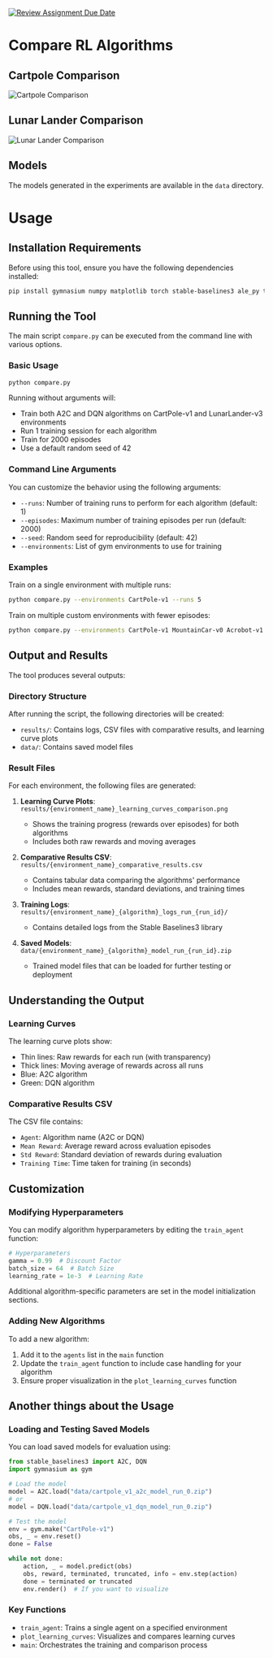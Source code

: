 [![Review Assignment Due Date](https://classroom.github.com/assets/deadline-readme-button-22041afd0340ce965d47ae6ef1cefeee28c7c493a6346c4f15d667ab976d596c.svg)](https://classroom.github.com/a/jBOTFJJA)

# Compare RL Algorithms

## Cartpole Comparison

![Cartpole Comparison](results/cartpole_v1_learning_curves_comparison.png)


## Lunar Lander Comparison

![Lunar Lander Comparison](results/lunarlander_v3_learning_curves_comparison.png)


## Models

The models generated in the experiments are available in the `data` directory.


# Usage

## Installation Requirements

Before using this tool, ensure you have the following dependencies installed:

```bash
pip install gymnasium numpy matplotlib torch stable-baselines3 ale_py tqdm
```

## Running the Tool

The main script `compare.py` can be executed from the command line with various options.

### Basic Usage

```bash
python compare.py
```

Running without arguments will:
- Train both A2C and DQN algorithms on CartPole-v1 and LunarLander-v3 environments
- Run 1 training session for each algorithm
- Train for 2000 episodes
- Use a default random seed of 42

### Command Line Arguments

You can customize the behavior using the following arguments:

- `--runs`: Number of training runs to perform for each algorithm (default: 1)
- `--episodes`: Maximum number of training episodes per run (default: 2000)
- `--seed`: Random seed for reproducibility (default: 42)
- `--environments`: List of gym environments to use for training

### Examples

Train on a single environment with multiple runs:
```bash
python compare.py --environments CartPole-v1 --runs 5
```

Train on multiple custom environments with fewer episodes:
```bash
python compare.py --environments CartPole-v1 MountainCar-v0 Acrobot-v1 --episodes 1000
```

## Output and Results

The tool produces several outputs:

### Directory Structure

After running the script, the following directories will be created:

- `results/`: Contains logs, CSV files with comparative results, and learning curve plots
- `data/`: Contains saved model files

### Result Files

For each environment, the following files are generated:

1. **Learning Curve Plots**: `results/{environment_name}_learning_curves_comparison.png`
   - Shows the training progress (rewards over episodes) for both algorithms
   - Includes both raw rewards and moving averages

2. **Comparative Results CSV**: `results/{environment_name}_comparative_results.csv`
   - Contains tabular data comparing the algorithms' performance
   - Includes mean rewards, standard deviations, and training times

3. **Training Logs**: `results/{environment_name}_{algorithm}_logs_run_{run_id}/`
   - Contains detailed logs from the Stable Baselines3 library

4. **Saved Models**: `data/{environment_name}_{algorithm}_model_run_{run_id}.zip`
   - Trained model files that can be loaded for further testing or deployment

## Understanding the Output

### Learning Curves

The learning curve plots show:
- Thin lines: Raw rewards for each run (with transparency)
- Thick lines: Moving average of rewards across all runs
- Blue: A2C algorithm
- Green: DQN algorithm

### Comparative Results CSV

The CSV file contains:
- `Agent`: Algorithm name (A2C or DQN)
- `Mean Reward`: Average reward across evaluation episodes
- `Std Reward`: Standard deviation of rewards during evaluation
- `Training Time`: Time taken for training (in seconds)

## Customization

### Modifying Hyperparameters

You can modify algorithm hyperparameters by editing the `train_agent` function:

```python
# Hyperparameters
gamma = 0.99  # Discount Factor
batch_size = 64  # Batch Size
learning_rate = 1e-3  # Learning Rate
```

Additional algorithm-specific parameters are set in the model initialization sections.

### Adding New Algorithms

To add a new algorithm:
1. Add it to the `agents` list in the `main` function
2. Update the `train_agent` function to include case handling for your algorithm
3. Ensure proper visualization in the `plot_learning_curves` function

## Another things about the Usage

### Loading and Testing Saved Models

You can load saved models for evaluation using:

```python
from stable_baselines3 import A2C, DQN
import gymnasium as gym

# Load the model
model = A2C.load("data/cartpole_v1_a2c_model_run_0.zip")
# or
model = DQN.load("data/cartpole_v1_dqn_model_run_0.zip")

# Test the model
env = gym.make("CartPole-v1")
obs, _ = env.reset()
done = False

while not done:
    action, _ = model.predict(obs)
    obs, reward, terminated, truncated, info = env.step(action)
    done = terminated or truncated
    env.render()  # If you want to visualize
```

### Key Functions

- `train_agent`: Trains a single agent on a specified environment
- `plot_learning_curves`: Visualizes and compares learning curves
- `main`: Orchestrates the training and comparison process

